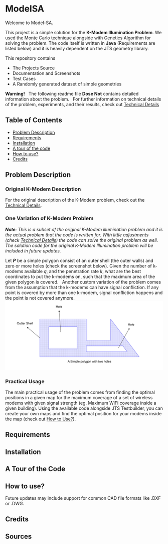 # ModelSA

Welcome to Model-SA.   

This project is a simple solution for the **K-Modem Illumination Problem**.
We used the Monte Carlo technique alongside with Genetics Algorithm for solving the problem.
The code itself is written in __Java__ (Requirements are listed below) and it is heavily dependent on the JTS geometry library.   

This repository contains   
- The Projects Source   
- Documentation and Screenshots   
- Test Cases   
- A Randomly generated dataset of simple geometries   

**Warning!**   
The following readme file **Dose Not** contains detailed information about the problem.   
For further information on technical details of the problem, experiments, and their results, check out [Technical Details](TechincalDetails.md)

## Table of Contents
* [Problem Description](#problem-description)
* [Requirements](#requirements)
* [Installation](#installation) 
* [A tour of the code](#a_tour_of_the_code) 
* [How to use?](#how_to_use?)
* [Credits](#credits)  

## Problem Description
### Original K-Modem Description
For the original description of the K-Modem problem, check out the [Technical Details](TechincalDetails.md/#problem_description).

### One Variation of K-Modem Problem
_**Note**: This is a subset of the original K-Modem illumination problem and it is the actual problem that the code is written for. With little adjustments (check [Technical Details](TechincalDetails.md/#problem_description)) the code can solve the original problem as well. The solution code for the original K-Modem Illumination problem will be included in future updates._  
  

Let **_P_** be a simple polygon consist of an outer shell (the outer walls) and zero or more holes (check the screenshot below). Given the number of k-modems available _q_, and the penetration rate _k_, what are the best coordinates to put the k-modems on, such that the maximum area of the given polygon is covered.   
Another custom variation of the problem comes from the assumption that the k-modems can have signal confliction. If any point is covered by more than one k-modem, signal confliction happens and the point is not covered anymore.   
![sc1](/docs/screenshots/sc1.jpg)

### Practical Usage
The main practical usage of the problem comes from finding the optimal positions in a given map for the maximum coverage of a set of wireless modems with given signal strength (eg. Maximum WiFi coverage inside a given building).
Using the available code alongside JTS Testbuilder, you can create your own maps and find the optimal position for your modems inside the map (check out [How to Use?](#how_to_use?)).


## Requirements

## Installation

## A Tour of the Code

## How to use?
Future updates may include support for common CAD file formats like .DXF or .DWG.
## Credits

## Sources